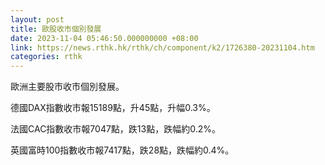 ```yaml
---
layout: post
title: 歐股收市個別發展
date: 2023-11-04 05:46:50.000000000 +08:00
link: https://news.rthk.hk/rthk/ch/component/k2/1726380-20231104.htm
categories: rthk
---
```


歐洲主要股市收市個別發展。

德國DAX指數收市報15189點，升45點，升幅0.3%。

法國CAC指數收市報7047點，跌13點，跌幅約0.2%。

英國富時100指數收市報7417點，跌28點，跌幅約0.4%。
